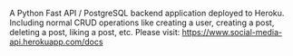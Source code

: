 A Python Fast API / PostgreSQL backend application deployed to Heroku. Including normal CRUD operations like creating a user, creating a post, deleting a post, liking a post, etc. Please visit: https://www.social-media-api.herokuapp.com/docs